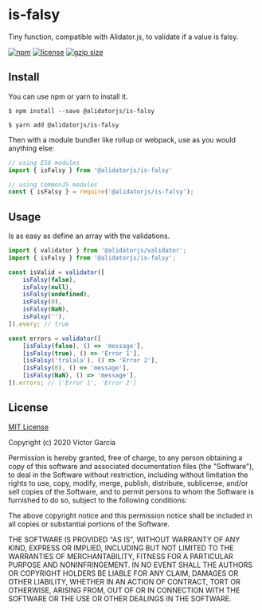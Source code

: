 # is-falsy

Tiny function, compatible with Alidator.js, to validate if a value is falsy.

[![npm](https://img.shields.io/npm/v/@alidatorjs/is-falsy.svg)](http://npm.im/@alidatorjs/is-falsy)
[![license](https://img.shields.io/npm/l/@alidatorjs/is-falsy.svg)](https://github.com/gc-victor/alidatorjs/blob/master/LICENSE.md)
[![gzip size](http://img.badgesize.io/https://unpkg.com/@alidatorjs/is-falsy?compression=gzip)](https://unpkg.com/@alidatorjs/is-falsy)

## Install

You can use npm or yarn to install it.

`$ npm install --save @alidatorjs/is-falsy`

`$ yarn add @alidatorjs/is-falsy`

Then with a module bundler like rollup or webpack, use as you would anything else:

```javascript
// using ES6 modules
import { isFalsy } from '@alidatorjs/is-falsy'

// using CommonJS modules
const { isFalsy } = require('@alidatorjs/is-falsy');
```

## Usage

Is as easy as define an array with the validations.

```javascript
import { validator } from '@alidatorjs/validator';
import { isFalsy } from '@alidatorjs/is-falsy';

const isValid = validator([
    isFalsy(false),
    isFalsy(null),
    isFalsy(undefined),
    isFalsy(0),
    isFalsy(NaN),
    isFalsy(''),
]).every; // true

const errors = validator([
    [isFalsy(false), () => 'message'],
    [isFalsy(true), () => 'Error 1'],
    [isFalsy('tralala'), () => 'Error 2'],
    [isFalsy(0), () => 'message'],
    [isFalsy(NaN), () => 'message'],
]).errors; // ['Error 1', 'Error 2']
```

## License

[MIT License](https://github.com/gc-victor/alidatorjs/blob/master/LICENSE.md)

Copyright (c) 2020 Víctor García

Permission is hereby granted, free of charge, to any person obtaining a copy
of this software and associated documentation files (the "Software"), to deal
in the Software without restriction, including without limitation the rights
to use, copy, modify, merge, publish, distribute, sublicense, and/or sell
copies of the Software, and to permit persons to whom the Software is
furnished to do so, subject to the following conditions:

The above copyright notice and this permission notice shall be included in all
copies or substantial portions of the Software.

THE SOFTWARE IS PROVIDED "AS IS", WITHOUT WARRANTY OF ANY KIND, EXPRESS OR
IMPLIED, INCLUDING BUT NOT LIMITED TO THE WARRANTIES OF MERCHANTABILITY,
FITNESS FOR A PARTICULAR PURPOSE AND NONINFRINGEMENT. IN NO EVENT SHALL THE
AUTHORS OR COPYRIGHT HOLDERS BE LIABLE FOR ANY CLAIM, DAMAGES OR OTHER
LIABILITY, WHETHER IN AN ACTION OF CONTRACT, TORT OR OTHERWISE, ARISING FROM,
OUT OF OR IN CONNECTION WITH THE SOFTWARE OR THE USE OR OTHER DEALINGS IN THE
SOFTWARE.